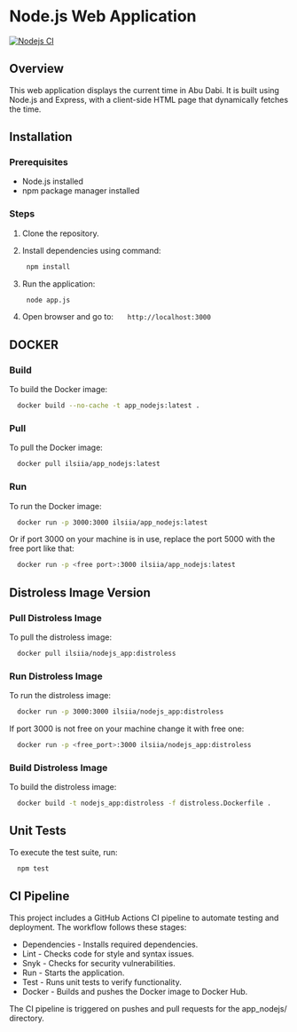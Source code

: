 # Node.js Web Application

[![Nodejs CI](https://github.com/IlsiyaNasibullina/S25-core-course-labs/actions/workflows/app_nodejs.yml/badge.svg)](https://github.com/IlsiyaNasibullina/S25-core-course-labs/actions/workflows/app_nodejs.yml)

## Overview

This web application displays the current time in Abu Dabi. It is built using Node.js and Express, with a client-side HTML page that dynamically fetches the time.

## Installation

### Prerequisites

- Node.js installed
- npm package manager installed

### Steps

1. Clone the repository.
2. Install dependencies using command:

   ```bash
    npm install
   ```

3. Run the application:

   ```bash
    node app.js
   ```

4. Open browser and go to:
   `   http://localhost:3000`

## DOCKER

### Build

To build the Docker image:

```bash
  docker build --no-cache -t app_nodejs:latest .
```

### Pull

To pull the Docker image:

```bash
  docker pull ilsiia/app_nodejs:latest
```

### Run

To run the Docker image:

```bash
  docker run -p 3000:3000 ilsiia/app_nodejs:latest
```

Or if port 3000 on your machine is in use, replace the port 5000 with the free port like that:

```bash
  docker run -p <free port>:3000 ilsiia/app_nodejs:latest
```

## Distroless Image Version

### Pull Distroless Image

To pull the distroless image:

```bash
  docker pull ilsiia/nodejs_app:distroless
```

### Run Distroless Image

To run the distroless image:

```bash
  docker run -p 3000:3000 ilsiia/nodejs_app:distroless
```

If port 3000 is not free on your machine change it with free one:

```bash
  docker run -p <free_port>:3000 ilsiia/nodejs_app:distroless
```

### Build Distroless Image

To build the distroless image:

```bash
  docker build -t nodejs_app:distroless -f distroless.Dockerfile .
```

## Unit Tests

To execute the test suite, run:

```bash
  npm test
```

## CI Pipeline
  
This project includes a GitHub Actions CI pipeline to automate testing and deployment. The workflow follows these stages:
  
- Dependencies - Installs required dependencies.
- Lint - Checks code for style and syntax issues.
- Snyk - Checks for security vulnerabilities.
- Run - Starts the application.
- Test - Runs unit tests to verify functionality.
- Docker - Builds and pushes the Docker image to Docker Hub.

The CI pipeline is triggered on pushes and pull requests for the app_nodejs/ directory.

